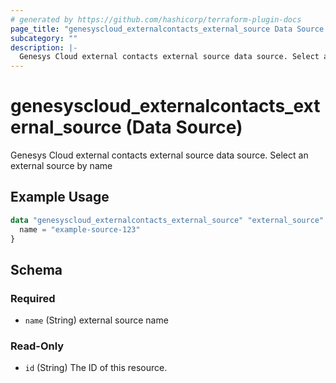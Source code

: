 ```yaml
---
# generated by https://github.com/hashicorp/terraform-plugin-docs
page_title: "genesyscloud_externalcontacts_external_source Data Source - terraform-provider-genesyscloud"
subcategory: ""
description: |-
  Genesys Cloud external contacts external source data source. Select an external source by name
---
```


# genesyscloud_externalcontacts_external_source (Data Source)

Genesys Cloud external contacts external source data source. Select an external source by name

## Example Usage

```terraform
data "genesyscloud_externalcontacts_external_source" "external_source" {
  name = "example-source-123"
}
```

<!-- schema generated by tfplugindocs -->
## Schema

### Required

- `name` (String) external source name

### Read-Only

- `id` (String) The ID of this resource.
